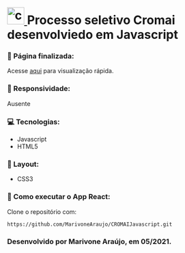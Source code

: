 
#  <a href="https://www.cromai.com/" target="_blank"> <img src="https://media-exp1.licdn.com/dms/image/C4D0BAQHYFUYykS9kXA/company-logo_200_200/0/1557178861892?e=2159024400&v=beta&t=5XD6KNs0af9m8gLcissMmsbdBMkrpsEGv1hVmh46ynM" alt="cromai" width="40" height="40"/> </a> Processo seletivo Cromai desenvolviedo em Javascript

### 📃 Página finalizada:
Acesse [ aqui](https://marivone-javascript-cromai.surge.sh/) para visualização rápida.

### 📱 Responsividade:
Ausente

### 💻 Tecnologias:
- Javascript
- HTML5

### 🎨 Layout:
- CSS3

### 🔨 Como executar o App React:
Clone o repositório com:

```
https://github.com/MarivoneAraujo/CROMAIJavascript.git
```

### Desenvolvido por Marivone Araújo, em 05/2021.
